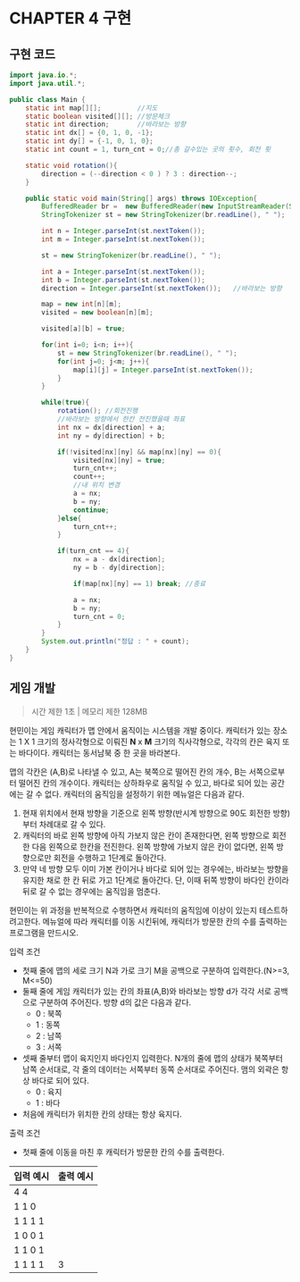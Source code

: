 # CHAPTER 4 구현

## 구현 코드
```java
import java.io.*;
import java.util.*;

public class Main {
    static int map[][];         //지도
    static boolean visited[][]; //방문체크
    static int direction;       //바라보는 방향
    static int dx[] = {0, 1, 0, -1};
    static int dy[] = {-1, 0, 1, 0};
    static int count = 1, turn_cnt = 0;//총 갈수있는 곳의 횟수, 회전 횟

    static void rotation(){
        direction = (--direction < 0 ) ? 3 : direction--;
    }

    public static void main(String[] args) throws IOException{
        BufferedReader br =  new BufferedReader(new InputStreamReader(System.in));
        StringTokenizer st = new StringTokenizer(br.readLine(), " ");

        int n = Integer.parseInt(st.nextToken());
        int m = Integer.parseInt(st.nextToken());

        st = new StringTokenizer(br.readLine(), " ");

        int a = Integer.parseInt(st.nextToken());
        int b = Integer.parseInt(st.nextToken());
        direction = Integer.parseInt(st.nextToken());   //바라보는 방향

        map = new int[n][m];
        visited = new boolean[n][m];

        visited[a][b] = true;

        for(int i=0; i<n; i++){
            st = new StringTokenizer(br.readLine(), " ");
            for(int j=0; j<m; j++){
                map[i][j] = Integer.parseInt(st.nextToken());
            }
        }

        while(true){
            rotation(); //회전진행
            //바라보는 방향에서 한칸 전진했을때 좌표
            int nx = dx[direction] + a;
            int ny = dy[direction] + b;

            if(!visited[nx][ny] && map[nx][ny] == 0){
                visited[nx][ny] = true;
                turn_cnt++;
                count++;
                //내 위치 변경
                a = nx;
                b = ny;
                continue;
            }else{
                turn_cnt++;
            }

            if(turn_cnt == 4){
                nx = a - dx[direction];
                ny = b - dy[direction];

                if(map[nx][ny] == 1) break; //종료

                a = nx;
                b = ny;
                turn_cnt = 0;
            }
        }
        System.out.println("정답 : " + count);
    }
}
```

## 게임 개발

> 시간 제한 1초 | 메모리 제한 128MB

현민이는 게임 캐릭터가 맵 안에서 움직이는 시스템을 개발 중이다. 캐릭터가 있는 장소는 1 X 1 크기의 정사각형으로 이뤄진 **N** x **M** 크기의 직사각형으로,
각각의 칸은 육지 또는 바다이다. 캐릭터는 동서남북 중 한 곳을 바라본다.

맵의 각칸은 (A,B)로 나타낼 수 있고, A는 북쪽으로 떨어진 칸의 개수, B는 서쪽으로부터 떨어진 칸의 개수이다. 캐릭터는 상하좌우로 움직일 수 있고, 바다로 되어 있는 공간에는
갈 수 없다.
캐릭터의 움직임을 설정하기 위한 메뉴얼은 다음과 같다.

1. 현재 위치에서 현재 방향을 기준으로 왼쪽 방향(반시계 방향으로 90도 회전한 방향)부터 차례대로 갈 수 있다.
2. 캐릭터의 바로 왼쪽 방향에 아직 가보지 않은 칸이 존재한다면, 왼쪽 방향으로 회전한 다음 왼쪽으로 한칸을 전진한다. 왼쪽 방향에 가보지 않은 칸이 없다면,
   왼쪽 방향으로만 회전을 수행하고 1단계로 돌아간다.
3. 만약 네 방향 모두 이미 가본 칸이거나 바다로 되어 있는 경우에는, 바라보는 방향을 유지한 채로 한 칸 뒤로 가고 1단계로 돌아간다.
   단, 이때 뒤쪽 방향이 바다인 칸이라 뒤로 갈 수 없는 경우에는 움직임을 멈춘다.

현민이는 위 과정을 반복적으로 수행하면서 캐릭터의 움직임에 이상이 있는지 테스트하려고한다.
메뉴얼에 따라 캐릭터를 이동 시킨뒤에, 캐릭터가 방문한 칸의 수를 출력하는 프로그램을 만드시오.

입력 조건

- 첫째 줄에 맵의 세로 크기 N과 가로 크기 M을 공백으로 구분하여 입력한다.(N>=3, M<=50)
- 둘째 줄에 게임 캐릭터가 있는 칸의 좌표(A,B)와 바라보는 방향 d가 각각 서로 공백으로 구분하여 주어진다. 방향 d의 값은 다음과 같다.
  - 0 : 북쪽
  - 1 : 동쪽
  - 2 : 남쪽
  - 3 : 서쪽
- 셋째 줄부터 맵이 육지인지 바다인지 입력한다. N개의 줄에 맵의 상태가 북쪽부터 남쪽 순서대로, 각
  줄의 데이터는 서쪽부터 동쪽 순서대로 주어진다. 맴의 외곽은 항상 바다로 되어 있다.
  - 0 : 육지
  - 1 : 바다
- 처음에 캐릭터가 위치한 칸의 상태는 항상 육지다.

출력 조건

- 첫째 줄에 이동을 마친 후 캐릭터가 방문한 칸의 수를 출력한다.

| 입력 예시 | 출력 예시 |
| --------- | --------- |
| 4 4       |           |
| 1 1 0     |           |
| 1 1 1 1   |           |
| 1 0 0 1   |           |
| 1 1 0 1   |           |
| 1 1 1 1   | 3         |
